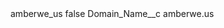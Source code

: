 <?xml version="1.0" encoding="UTF-8"?>
<CustomMetadata xmlns="http://soap.sforce.com/2006/04/metadata" xmlns:xsi="http://www.w3.org/2001/XMLSchema-instance" xmlns:xsd="http://www.w3.org/2001/XMLSchema">
    <label>amberwe_us</label>
    <protected>false</protected>
    <values>
        <field>Domain_Name__c</field>
        <value xsi:type="xsd:string">amberwe.us</value>
    </values>
</CustomMetadata>
